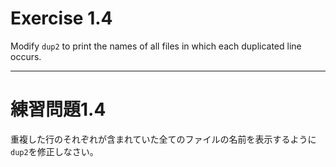 # Exercise 1.4
Modify `dup2` to print the names of all files in which each duplicated line occurs.

---
# 練習問題1.4
重複した行のそれぞれが含まれていた全てのファイルの名前を表示するように`dup2`を修正しなさい。
